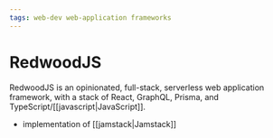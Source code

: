 ```yaml
---
tags: web-dev web-application frameworks
---
```


# RedwoodJS

RedwoodJS is an opinionated, full-stack, serverless web application framework, with a stack of React, GraphQL, Prisma, and TypeScript/[[javascript|JavaScript]].

- implementation of [[jamstack|Jamstack]]
